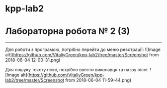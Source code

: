 # kpp-lab2

# Лабораторна робота № 2 (3)

---

Для роботи з програмою, потрібно перейти до меню реєстрації:
![Image alt](https://github.com/VitaliyGreen/kpp-lab2/tree/master/Screenshot from 2018-06-04 12-00-31.png)

Для пошуку тексту пісні, потрібно ввести виконавця та назву пісні:
![Image alt](https://github.com/VitaliyGreen/kpp-lab2/tree/master/Screenshot from 2018-06-04 11-59-44.png)
